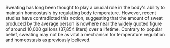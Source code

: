 Sweating has long been thought to play a crucial role in the body's ability to maintain homeostasis by regulating body temperature. However, recent studies have contradicted this notion, suggesting that the amount of sweat produced by the average person is nowhere near the widely quoted figure of around 10,000 gallons (37,854 liters) over a lifetime. Contrary to popular belief, sweating may not be as vital a mechanism for temperature regulation and homeostasis as previously believed.